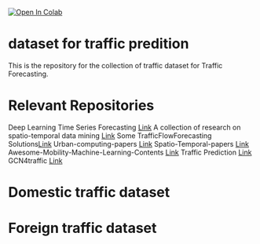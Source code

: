 [![Open In Colab](https://colab.research.google.com/assets/colab-badge.svg)](https://colab.research.google.com/github/bipinKrishnan/fastai_course/blob/master/bear_classifier.ipynb)
# dataset for traffic predition
This is the repository for the collection of traffic dataset for Traffic Forecasting.
# Relevant Repositories
Deep Learning Time Series Forecasting [Link](https://github.com/Alro10/deep-learning-time-series)
A collection of research on spatio-temporal data mining [Link](https://github.com/xiepeng21/research_spatio-temporal-data-mining)
Some TrafficFlowForecasting Solutions[Link](https://github.com/xiaoxiong74/TrafficFlowForecasting)
Urban-computing-papers [Link](https://github.com/Knowledge-Precipitation-Tribe/Spatio-Temporal-papers)
Spatio-Temporal-papers [Link](https://github.com/datawhalechina/spatio-temporal-papers)
Awesome-Mobility-Machine-Learning-Contents [Link](https://github.com/zzsza/Awesome-Mobility-Machine-Learning-Contents/blob/master/README.md)
Traffic Prediction [Link](https://github.com/aprbw/traffic_prediction)
GCN4traffic [Link](https://github.com/jwwthu/GNN4Traffic)
# Domestic traffic dataset
# Foreign traffic dataset

